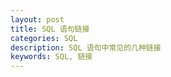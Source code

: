 ```yaml
---
layout: post
title: SQL 语句链接
categories: SQL
description: SQL 语句中常见的几种链接
keywords: SQL, 链接
---
```


> 
